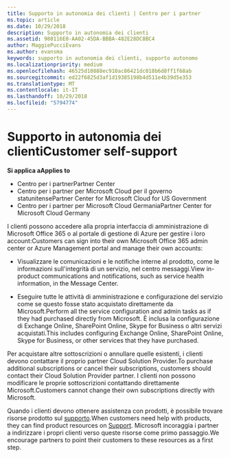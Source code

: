 ```yaml
---
title: Supporto in autonomia dei clienti | Centro per i partner
ms.topic: article
ms.date: 10/29/2018
description: Supporto in autonomia dei clienti
ms.assetid: 980116E0-AA02-45DA-BBBA-482E28DC8BC4
author: MaggiePucciEvans
ms.author: evansma
keywords: supporto in autonomia dei clienti, supporto autonomo
ms.localizationpriority: medium
ms.openlocfilehash: 46525d10888ec910ac86421dc018b6d8ff1f68ab
ms.sourcegitcommit: ed22f6825d3af1d19385198b4d511e4b39d5e353
ms.translationtype: MT
ms.contentlocale: it-IT
ms.lasthandoff: 10/29/2018
ms.locfileid: "5794774"
---
```

# <a name="customer-self-support"></a><span data-ttu-id="993ee-104">Supporto in autonomia dei clienti</span><span class="sxs-lookup"><span data-stu-id="993ee-104">Customer self-support</span></span>

**<span data-ttu-id="993ee-105">Si applica a</span><span class="sxs-lookup"><span data-stu-id="993ee-105">Applies to</span></span>**

-  <span data-ttu-id="993ee-106">Centro per i partner</span><span class="sxs-lookup"><span data-stu-id="993ee-106">Partner Center</span></span>
-  <span data-ttu-id="993ee-107">Centro per i partner per Microsoft Cloud per il governo statunitense</span><span class="sxs-lookup"><span data-stu-id="993ee-107">Partner Center for Microsoft Cloud for US Government</span></span>
-  <span data-ttu-id="993ee-108">Centro per i partner per Microsoft Cloud Germania</span><span class="sxs-lookup"><span data-stu-id="993ee-108">Partner Center for Microsoft Cloud Germany</span></span>

<span data-ttu-id="993ee-109">I clienti possono accedere alla propria interfaccia di amministrazione di Microsoft Office 365 o al portale di gestione di Azure per gestire i loro account:</span><span class="sxs-lookup"><span data-stu-id="993ee-109">Customers can sign into their own Microsoft Office 365 admin center or Azure Management portal and manage their own accounts:</span></span>

-   <span data-ttu-id="993ee-110">Visualizzare le comunicazioni e le notifiche interne al prodotto, come le informazioni sull'integrità di un servizio, nel centro messaggi.</span><span class="sxs-lookup"><span data-stu-id="993ee-110">View in-product communications and notifications, such as service health information, in the Message Center.</span></span>

-   <span data-ttu-id="993ee-111">Eseguire tutte le attività di amministrazione e configurazione del servizio come se questo fosse stato acquistato direttamente da Microsoft.</span><span class="sxs-lookup"><span data-stu-id="993ee-111">Perform all the service configuration and admin tasks as if they had purchased directly from Microsoft.</span></span> <span data-ttu-id="993ee-112">È inclusa la configurazione di Exchange Online, SharePoint Online, Skype for Business o altri servizi acquistati.</span><span class="sxs-lookup"><span data-stu-id="993ee-112">This includes configuring Exchange Online, SharePoint Online, Skype for Business, or other services that they have purchased.</span></span>

<span data-ttu-id="993ee-113">Per acquistare altre sottoscrizioni o annullare quelle esistenti, i clienti devono contattare il proprio partner Cloud Solution Provider.</span><span class="sxs-lookup"><span data-stu-id="993ee-113">To purchase additional subscriptions or cancel their subscriptions, customers should contact their Cloud Solution Provider partner.</span></span> <span data-ttu-id="993ee-114">I clienti non possono modificare le proprie sottoscrizioni contattando direttamente Microsoft.</span><span class="sxs-lookup"><span data-stu-id="993ee-114">Customers cannot change their own subscriptions directly with Microsoft.</span></span>

<span data-ttu-id="993ee-115">Quando i clienti devono ottenere assistenza con prodotti, è possibile trovare risorse prodotto sul [supporto](https://partnercenter.microsoft.com/partner/support).</span><span class="sxs-lookup"><span data-stu-id="993ee-115">When customers need help with products, they can find product resources on [Support](https://partnercenter.microsoft.com/partner/support).</span></span> <span data-ttu-id="993ee-116">Microsoft incoraggia i partner a indirizzare i propri clienti verso queste risorse come primo passaggio.</span><span class="sxs-lookup"><span data-stu-id="993ee-116">We encourage partners to point their customers to these resources as a first step.</span></span>

 

 



